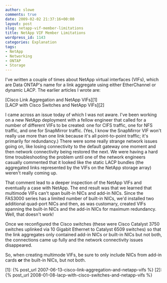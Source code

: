 ```yaml
---
author: slowe
comments: true
date: 2009-02-02 21:37:16+00:00
layout: post
slug: netapp-vif-member-limitations
title: NetApp VIF Member Limitations
wordpress_id: 1143
categories: Explanation
tags:
- NetApp
- Networking
- ONTAP
- Storage
---
```


I've written a couple of times about NetApp virtual interfaces (VIFs), which are Data ONTAP's name for a link aggregate using either EtherChannel or dynamic LACP. The earlier articles I wrote are:

[Cisco Link Aggregation and NetApp VIFs][1]  
[LACP with Cisco Switches and NetApp VIFs][2]

I came across an issue today of which I was not aware. I've been working on a new NetApp deployment with a fellow engineer that called for a number of different VIFs to be created: one for CIFS traffic, one for NFS traffic, and one for SnapMirror traffic. (Yes, I know the SnapMirror VIF won't really use more than one link because it's all point-to-point traffic; it's primarily for redundancy.) There were some really strange network issues going on, like losing connectivity to the default gateway one moment and then network connectivity being restored the next. We were having a hard time troubleshooting the problem until one of the network engineers casually commented that it looked like the static LACP bundles (the aggregated links represented by the VIFs on the NetApp storage array) weren't really coming up.

That comment lead to a deeper inspection of the NetApp VIFs and eventually a case with NetApp. The end result was that we learned that multimode VIFs can't span built-in NICs and add-in NICs. Since the FAS3000 series has a limited number of built-in NICs, we'd installed two additional quad-port NICs and then, as was customary, created VIFs spanning the built-in NICs and the add-in NICs for maximum redundancy. Well, that doesn't work!

Once we reconfigured the Cisco switches (these were Cisco Catalyst 3750 switches uplinked via 10 Gigabit Ethernet to Catalyst 6509 switches) so that the link aggregates only contained add-in NICs or built-in NICs but not both, the connections came up fully and the network connectivity issues disappeared.

So, when creating multimode VIFs, be sure to only include NICs from add-in cards **or** the built-in NICs, but not both.

[1]: {% post_url 2007-06-13-cisco-link-aggregation-and-netapp-vifs %}
[2]: {% post_url 2008-01-08-lacp-with-cisco-switches-and-netapp-vifs %}

